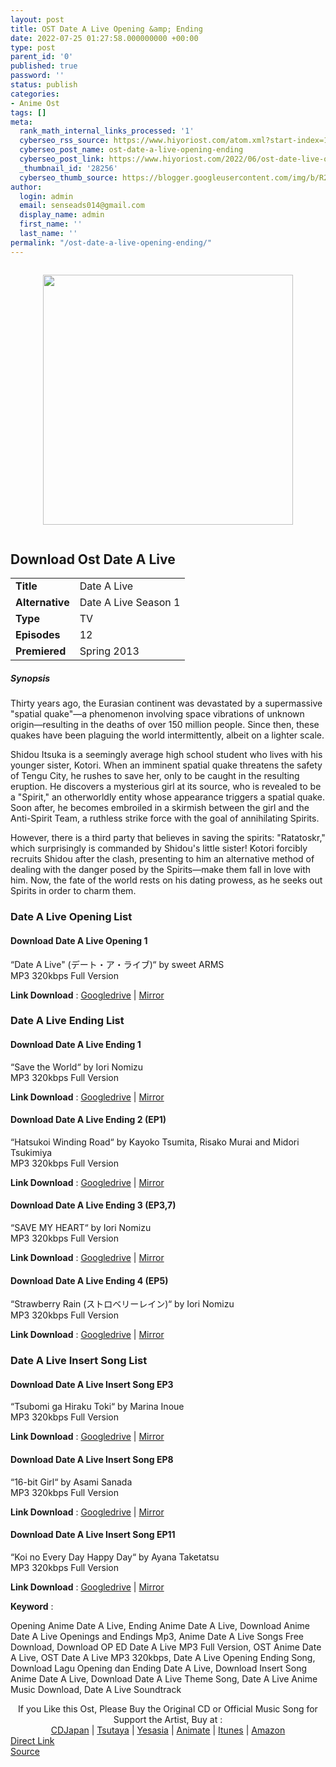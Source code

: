 ```yaml
---
layout: post
title: OST Date A Live Opening &amp; Ending
date: 2022-07-25 01:27:58.000000000 +00:00
type: post
parent_id: '0'
published: true
password: ''
status: publish
categories:
- Anime Ost
tags: []
meta:
  rank_math_internal_links_processed: '1'
  cyberseo_rss_source: https://www.hiyoriost.com/atom.xml?start-index=1
  cyberseo_post_name: ost-date-a-live-opening-ending
  cyberseo_post_link: https://www.hiyoriost.com/2022/06/ost-date-live-opening-ending.html
  _thumbnail_id: '28256'
  cyberseo_thumb_source: https://blogger.googleusercontent.com/img/b/R29vZ2xl/AVvXsEiYIUnd_rMoHwS94DRC7k-4LFUImQP-5pLMg1tfw2pwk4yaZhsycc8z6NZG3rxaOJzzehPh7KZpzDB4KABFe9NKfCQDYPsQG0D8veDmwvjwMq81DbyHFrl0qbPenC1nnLfpCHc1d14Ovn9SKh-DDONe64K1UnQMb-3PLgthnqPOsKUssem2k8mZ-FX1/s400/bx15583-Sxd2J4RJdRhj.jpg
author:
  login: admin
  email: senseads014@gmail.com
  display_name: admin
  first_name: ''
  last_name: ''
permalink: "/ost-date-a-live-opening-ending/"
---
```

<div class="separator" style="clear: both"><a href="https://blogger.googleusercontent.com/img/b/R29vZ2xl/AVvXsEiYIUnd_rMoHwS94DRC7k-4LFUImQP-5pLMg1tfw2pwk4yaZhsycc8z6NZG3rxaOJzzehPh7KZpzDB4KABFe9NKfCQDYPsQG0D8veDmwvjwMq81DbyHFrl0qbPenC1nnLfpCHc1d14Ovn9SKh-DDONe64K1UnQMb-3PLgthnqPOsKUssem2k8mZ-FX1/s614/bx15583-Sxd2J4RJdRhj.jpg" style="display: block;padding: 1em 0;text-align: center"><img alt border="0" data-original-height="614" data-original-width="460" height="400" src="{{ site.baseurl }}/assets/2022/07/bx15583-Sxd2J4RJdRhj.jpg" /></a></div>
<div class="judulanime">
<h2>Download Ost Date A Live</h2>
</div>
<div class="info2" id="Info">
<table>
<tbody>
<tr>
<td class="tablex"><b>Title </b></td>
<td>Date A Live</td>
</tr>
<tr>
<td class="tablex"><b>Alternative </b></td>
<td>Date A Live Season 1</td>
</tr>
<tr>
<td class="tablex"><b>Type </b></td>
<td>TV</td>
</tr>
<tr>
<td class="tablex"><b>Episodes </b></td>
<td>12</td>
</tr>
<tr>
<td class="tablex"><b>Premiered </b></td>
<td>Spring 2013</td>
</tr>
</tbody>
</table>
</div>
<div class="sinopsis">
<h5>Synopsis</h5>
</div>
<div class="deskripsi">
<p>Thirty years ago, the Eurasian continent was devastated by a supermassive "spatial quake"—a phenomenon involving space vibrations of unknown origin—resulting in the deaths of over 150 million people. Since then, these quakes have been plaguing the world intermittently, albeit on a lighter scale.</p>
<p>Shidou Itsuka is a seemingly average high school student who lives with his younger sister, Kotori. When an imminent spatial quake threatens the safety of Tengu City, he rushes to save her, only to be caught in the resulting eruption. He discovers a mysterious girl at its source, who is revealed to be a "Spirit," an otherworldly entity whose appearance triggers a spatial quake. Soon after, he becomes embroiled in a skirmish between the girl and the Anti-Spirit Team, a ruthless strike force with the goal of annihilating Spirits.</p>
<p>However, there is a third party that believes in saving the spirits: "Ratatoskr," which surprisingly is commanded by Shidou's little sister! Kotori forcibly recruits Shidou after the clash, presenting to him an alternative method of dealing with the danger posed by the Spirits—make them fall in love with him. Now, the fate of the world rests on his dating prowess, as he seeks out Spirits in order to charm them.</p>
</div>
<div class="listz">
<h3>Date A Live Opening List</h3>
</div>
<div class="listz3">
<div class="listz1">
<h4>Download Date A Live Opening 1</h4>
</div>
<div class="listz2">“Date A Live" (デート・ア・ライブ)“ by sweet ARMS<br />MP3 320kbps Full Version
<p><b>Link Download</b> : <a href="https://drive.google.com/file/d/1jZ7YJng52ZUmgL1apHbaM2XBPIeDXeKp/view?usp=drivesdk" target="_blank" rel="noopener">Googledrive</a> | <a href="https://mir.cr/DXEP7MRI" rel="nofollow noopener" target="_blank">Mirror</a></p>
</div>
</div>
<div class="listz">
<h3>Date A Live Ending List</h3>
</div>
<div class="listz3">
<div class="listz1">
<h4>Download Date A Live Ending 1</h4>
</div>
<div class="listz2">“Save the World“ by Iori Nomizu<br />MP3 320kbps Full Version
<p><b>Link Download</b> : <a href="https://drive.google.com/file/d/1apu86tB6P0Xn7OjhQN4bLDS6O6Qj3RJQ/view?usp=drivesdk" target="_blank" rel="noopener">Googledrive</a> | <a href="https://mir.cr/CD1LZIAU" rel="nofollow noopener" target="_blank">Mirror</a></p>
</div>
</div>
<div class="listz3">
<div class="listz1">
<h4>Download Date A Live Ending 2 (EP1)</h4>
</div>
<div class="listz2">“Hatsukoi Winding Road“ by Kayoko Tsumita, Risako Murai and Midori Tsukimiya<br />MP3 320kbps Full Version
<p><b>Link Download</b> : <a href="https://drive.google.com/file/d/12VFLsaAhT9TFIXSFCCcsZL8v7o-3D1tZ/view?usp=drivesdk" target="_blank" rel="noopener">Googledrive</a> | <a href="https://mir.cr/AD1ZIQPY" rel="nofollow noopener" target="_blank">Mirror</a></p>
</div>
</div>
<div class="listz3">
<div class="listz1">
<h4>Download Date A Live Ending 3 (EP3,7)</h4>
</div>
<div class="listz2">“SAVE MY HEART“ by Iori Nomizu<br />MP3 320kbps Full Version
<p><b>Link Download</b> : <a href="https://drive.google.com/file/d/14RH65KEbWR2rbEnlJqXV4dWzyhc1dNxx/view?usp=drivesdk" target="_blank" rel="noopener">Googledrive</a> | <a href="https://mir.cr/CR9M8YRW" rel="nofollow noopener" target="_blank">Mirror</a></p>
</div>
</div>
<div class="listz3">
<div class="listz1">
<h4>Download Date A Live Ending 4 (EP5)</h4>
</div>
<div class="listz2">“Strawberry Rain (ストロベリーレイン)“ by Iori Nomizu<br />MP3 320kbps Full Version
<p><b>Link Download</b> : <a href="https://drive.google.com/file/d/1KrthW71k0JKP8gwxOZlbCbhT_NJLhRPh/view?usp=drivesdk" target="_blank" rel="noopener">Googledrive</a> | <a href="https://mir.cr/1GGONXSM" rel="nofollow noopener" target="_blank">Mirror</a></p>
</div>
</div>
<div class="listz">
<h3>Date A Live Insert Song List</h3>
</div>
<div class="listz3">
<div class="listz1">
<h4>Download Date A Live Insert Song EP3</h4>
</div>
<div class="listz2">“Tsubomi ga Hiraku Toki“ by Marina Inoue<br />MP3 320kbps Full Version
<p><b>Link Download</b> : <a href="https://drive.google.com/file/d/1RivlbWVxxDUC4s83KoAkb3N1c00EZXcF/view?usp=drivesdk" target="_blank" rel="noopener">Googledrive</a> | <a href="https://mir.cr/0GB7IISQ" rel="nofollow noopener" target="_blank">Mirror</a></p>
</div>
</div>
<div class="listz3">
<div class="listz1">
<h4>Download Date A Live Insert Song EP8</h4>
</div>
<div class="listz2">“16-bit Girl“ by Asami Sanada<br />MP3 320kbps Full Version
<p><b>Link Download</b> : <a href="https://drive.google.com/file/d/1WE7G9sCM-vivaUadDHgz2oE3pK_UK-EG/view?usp=drivesdk" target="_blank" rel="noopener">Googledrive</a> | <a href="https://mir.cr/FIHMZLFF" rel="nofollow noopener" target="_blank">Mirror</a></p>
</div>
</div>
<div class="listz3">
<div class="listz1">
<h4>Download Date A Live Insert Song EP11</h4>
</div>
<div class="listz2">“Koi no Every Day Happy Day“ by Ayana Taketatsu<br />MP3 320kbps Full Version
<p><b>Link Download</b> : <a href="https://drive.google.com/file/d/1QokWK5U_ESHL-fuqvYys9v07Q8x4saVw/view?usp=drivesdk" target="_blank" rel="noopener">Googledrive</a> | <a href="https://mir.cr/ZOMFOPOS" rel="nofollow noopener" target="_blank">Mirror</a></p>
</div>
</div>
<p><b>Keyword</b> :
<div class="tagser">Opening Anime Date A Live, Ending Anime Date A Live, Download Anime Date A Live Openings and Endings Mp3, Anime Date A Live Songs Free Download, Download OP ED Date A Live MP3 Full Version, OST Anime Date A Live, OST Date A Live MP3 320kbps, Date A Live Opening Ending Song, Download Lagu Opening dan Ending Date A Live, Download Insert Song Anime Date A Live, Download Date A Live Theme Song, Date A Live Anime Music Download, Date A Live Soundtrack</div>
<p> 
<div class="buycd" align="center">If you Like this Ost, Please Buy the Original CD or Official Music Song for Support the Artist, Buy at : <br /><a href="https://www.cdjapan.co.jp/" target="_blank" rel="noopener">CDJapan</a> | <a href="https://shop.tsutaya.co.jp/" target="_blank" rel="noopener">Tsutaya</a> | <a href="https://www.yesasia.com/" target="_blank" rel="noopener">Yesasia</a> | <a href="https://www.animate-onlineshop.jp/" target="_blank" rel="noopener">Animate</a> | <a href="https://www.apple.com/jp/itunes" target="_blank" rel="noopener">Itunes</a> | <a href="https://amazon.co.jp/" target="_blank" rel="noopener">Amazon</a>
</div>
<div class="divbtn"> <a href="https://handymansurrender.com/fihup8buzv?key=94550f7ce39444073321dde3b8782f97" class="btn"><i class="fa fa-download"></i> Direct Link</a> <br /><a href="https://www.hiyoriost.com/2022/06/ost-date-live-opening-ending.html">Source</a> </div>
